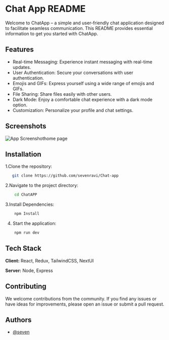 # 
#  Chat App README

Welcome to ChatApp – a simple and user-friendly chat application designed to facilitate seamless communication. This README provides essential information to get you started with ChatApp.



## Features

- Real-time Messaging: Experience instant messaging with real-time updates.
- User Authentication: Secure your conversations with user authentication.
- Emojis and GIFs: Express yourself using a wide range of emojis and GIFs.
- File Sharing: Share files easily with other users.
- Dark Mode: Enjoy a comfortable chat experience with a dark mode option.
- Customization: Personalize your profile and chat settings.


## Screenshots

![App Screenshot](https://ibb.co/ZSvM6GT)home page


## Installation

1.Clone the repository:

```bash
   git clone https://github.com/sevenravi/Chat-app
```

2.Navigate to the project directory:

```bash
    cd ChatAPP
```
3.Install Dependencies:
```bash
    npm Install
```
4. Start the application:
```bash
    npm run dev
```


## Tech Stack

**Client:** React, Redux, TailwindCSS, NextUI

**Server:** Node, Express


## Contributing

We welcome contributions from the community. If you find any issues or have ideas for improvements, please open an issue or submit a pull request.


## Authors

- [@seven](https://github.com/sevenravi)

